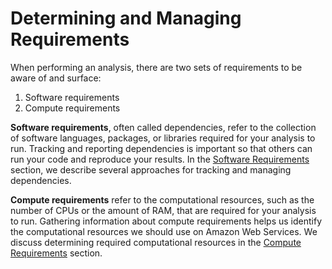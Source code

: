 # Determining and Managing Requirements

When performing an analysis, there are two sets of requirements to be aware of and surface:

1. Software requirements
1. Compute requirements

**Software requirements**, often called dependencies, refer to the collection of software languages, packages, or libraries required for your analysis to run.
Tracking and reporting dependencies is important so that others can run your code and reproduce your results.
In the [Software Requirements](software-requirements.md) section, we describe several approaches for tracking and managing dependencies.

**Compute requirements** refer to the computational resources, such as the number of CPUs or the amount of RAM, that are required for your analysis to run.
Gathering information about compute requirements helps us identify the computational resources we should use on Amazon Web Services.
We discuss determining required computational resources in the [Compute Requirements](compute-requirements.md) section.
